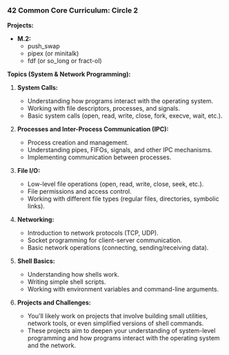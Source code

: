 ### 42 Common Core Curriculum: Circle 2

**Projects:**

* **M.2:**
    * push_swap
    * pipex (or minitalk)
    * fdf (or so_long or fract-ol)

**Topics (System & Network Programming):**

1.  **System Calls:**
    *   Understanding how programs interact with the operating system.
    *   Working with file descriptors, processes, and signals.
    *   Basic system calls (open, read, write, close, fork, execve, wait, etc.).

2.  **Processes and Inter-Process Communication (IPC):**
    *   Process creation and management.
    *   Understanding pipes, FIFOs, signals, and other IPC mechanisms.
    *   Implementing communication between processes.

3.  **File I/O:**
    *   Low-level file operations (open, read, write, close, seek, etc.).
    *   File permissions and access control.
    *   Working with different file types (regular files, directories, symbolic links).

4.  **Networking:**
    *   Introduction to network protocols (TCP, UDP).
    *   Socket programming for client-server communication.
    *   Basic network operations (connecting, sending/receiving data).

5.  **Shell Basics:**
    *   Understanding how shells work.
    *   Writing simple shell scripts.
    *   Working with environment variables and command-line arguments.

6.  **Projects and Challenges:**
    *   You'll likely work on projects that involve building small utilities, network tools, or even simplified versions of shell commands.
    *   These projects aim to deepen your understanding of system-level programming and how programs interact with the operating system and the network.
